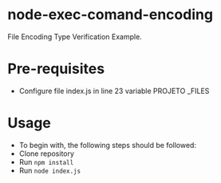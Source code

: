 # node-exec-comand-encoding

File Encoding Type Verification Example.

# Pre-requisites
- Configure file index.js in line 23 variable PROJETO _FILES

# Usage
- To begin with, the following steps should be followed:
- Clone repository
- Run `npm install`
- Run `node index.js`
